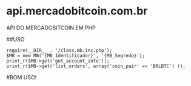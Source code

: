 # api.mercadobitcoin.com.br

API DO MERCADOBITCOIN EM PHP

##USO

```
require(__DIR__ . '/class.mb.inc.php');
$MB = new MB('{MB_Identificador}', '{MB_Segredo}');
print_r($MB->get('get_account_info'));
print_r($MB->get('list_orders', array('coin_pair' => 'BRLBTC') ));
```

#BOM USO!
